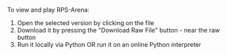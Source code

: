 To view and play RPS-Arena:

1. Open the selected version by clicking on the file
2. Download it by pressing the "Download Raw File" button - near the raw button
3. Run it locally via Python OR run it on an online Python interpreter
